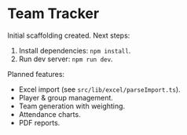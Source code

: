 # Team Tracker

Initial scaffolding created. Next steps:
1. Install dependencies: `npm install`.
2. Run dev server: `npm run dev`.

Planned features:
- Excel import (see `src/lib/excel/parseImport.ts`).
- Player & group management.
- Team generation with weighting.
- Attendance charts.
- PDF reports.

